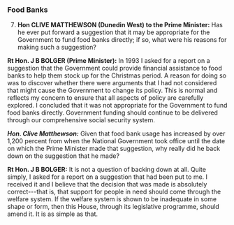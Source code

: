 ### Food Banks

7. **Hon CLIVE MATTHEWSON (Dunedin West) to the Prime Minister:** Has he ever put forward a suggestion that it may be appropriate for the Government to fund food banks directly; if so, what were his reasons for making such a suggestion?

**Rt Hon. J B BOLGER (Prime Minister):** In 1993 I asked for a report on a suggestion that the Government could provide financial assistance to food banks to help them stock up for the Christmas period. A reason for doing so was to discover whether there were arguments that I had not considered that might cause the Government to change its policy. This is normal and reflects my concern to ensure that all aspects of policy are carefully explored. I concluded that it was not appropriate for the Government to fund food banks directly. Government funding should continue to be delivered through our comprehensive social security system.

***Hon. Clive Matthewson:*** Given that food bank usage has increased by over 1,200 percent from when the National Government took office until the date on which the Prime Minister made that suggestion, why really did he back down on the suggestion that he made?

**Rt Hon. J B BOLGER:** It is not a question of backing down at all. Quite simply, I asked for a report on a suggestion that had been put to me. I received it and I believe that the decision that was made is absolutely correct---that is, that support for people in need should come through the welfare system. If the welfare system is shown to be inadequate in some shape or form, then this House, through its legislative programme, should amend it. It is as simple as that.